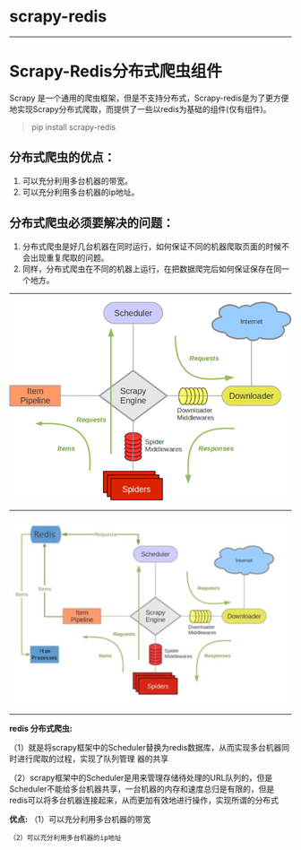 scrapy-redis
===
----


# Scrapy-Redis分布式爬虫组件

Scrapy 是一个通用的爬虫框架，但是不支持分布式，Scrapy-redis是为了更方便地实现Scrapy分布式爬取，而提供了一些以redis为基础的组件(仅有组件)。

> pip install scrapy-redis

## 分布式爬虫的优点：

1. 可以充分利用多台机器的带宽。
2. 可以充分利用多台机器的ip地址。

## 分布式爬虫必须要解决的问题：

1. 分布式爬虫是好几台机器在同时运行，如何保证不同的机器爬取页面的时候不会出现重复爬取的问题。
2. 同样，分布式爬虫在不同的机器上运行，在把数据爬完后如何保证保存在同一个地方。

---

![](images/scrapy.png)

---

![](images/scrapy-redis.png)

----

**redis 分布式爬虫:**

（1）就是将scrapy框架中的Scheduler替换为redis数据库，从而实现多台机器同时进行爬取的过程，实现了队列管理     器的共享

（2）scrapy框架中的Scheduler是用来管理存储待处理的URL队列的，但是Scheduler不能给多台机器共享，一台机器的内存和速度总归是有限的，但是redis可以将多台机器连接起来，从而更加有效地进行操作，实现所谓的分布式

**优点:**
    （1）可以充分利用多台机器的带宽

    （2）可以充分利用多台机器的ip地址
